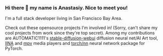 ### Hi there 👋 my name is Anastasiy. Nice to meet you!

I'm a full stack developer living in San Francisco Bay Area.

Check out these opensource projects I'm involved in! (Sorry, can't share my cool projects from work since they're top secret). Among my contributions are AUTOMATIC1111's [stable-diffusion-webui](https://github.com/AUTOMATIC1111/stable-diffusion-webui) diffusion neural net/AI Art tool, [IINA](https://github.com/anastasiuspernat/iina) and [mpv](https://github.com/mpv-player/mpv) media players and [torch/nn](https://github.com/torch/nn) neural network package for PyTorch. 

